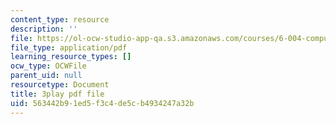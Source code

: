 ```yaml
---
content_type: resource
description: ''
file: https://ol-ocw-studio-app-qa.s3.amazonaws.com/courses/6-004-computation-structures-spring-2017/563442b91ed5f3c4de5cb4934247a32b_776ZuSOo6hg.pdf
file_type: application/pdf
learning_resource_types: []
ocw_type: OCWFile
parent_uid: null
resourcetype: Document
title: 3play pdf file
uid: 563442b9-1ed5-f3c4-de5c-b4934247a32b
---
```

